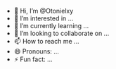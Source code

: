 - 👋 Hi, I’m @Otonielxy
- 👀 I’m interested in ...
- 🌱 I’m currently learning ...
- 💞️ I’m looking to collaborate on ...
- 📫 How to reach me ...
- 😄 Pronouns: ...
- ⚡ Fun fact: ...

<!---
Otonielxy/Otonielxy is a ✨ special ✨ repository because its `README.md` (this file) appears on your GitHub profile.
You can click the Preview link to take a look at your changes.
--->
